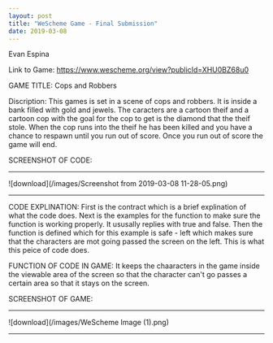 ```yaml
---
layout: post
title: "WeScheme Game - Final Submission"
date: 2019-03-08
---
```


Evan Espina

Link to Game: https://www.wescheme.org/view?publicId=XHU0BZ68u0

GAME TITLE: Cops and Robbers

Discription: 
This games is set in a scene of cops and robbers. It is inside a bank filled with gold and jewels. The caracters are a cartoon theif and a cartoon cop with the goal for the cop to get is the diamond that the theif stole. When the cop runs into the theif he has been killed and you have a chance to respawn until you run out of score. Once you run out of score the game will end.

SCREENSHOT OF CODE:

* * *
![download](/images/Screenshot from 2019-03-08 11-28-05.png)
* * *
CODE EXPLINATION:
First is the contract which is a brief explination of what the code does. Next is the examples for the function to make sure the function is working properly. It ususally replies with true and false. Then the function is defined which for this example is safe - left which makes sure that the characters are mot going passed the screen on the left. This is what this peice of code does. 

FUNCTION OF CODE IN GAME: 
It keeps the chaaracters in the game inside the viewable area of the screen so that the character can't go passes a certain area so that it stays on the screen.

SCREENSHOT OF GAME:

* * *
![download](/images/WeScheme Image (1).png)
* * *
